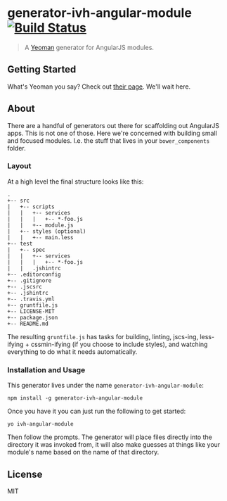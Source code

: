 # generator-ivh-angular-module [![Build Status](https://secure.travis-ci.org/iVantage/generator-ivh-angular-module.png?branch=master)](https://travis-ci.org/iVantage/generator-ivh-angular-module)

> A [Yeoman](http://yeoman.io) generator for AngularJS modules.


## Getting Started

What's Yeoman you say? Check out [their page](http://yeoman.io/). We'll wait
here.


## About

There are a handful of generators out there for scaffolding out AngularJS apps.
This is not one of those. Here we're concerned with building small and focused
modules. I.e. the stuff that lives in your `bower_components` folder.


### Layout

At a high level the final structure looks like this:

```
.
+-- src
|   +-- scripts
|   |   +-- services
|   |   |   +-- *-foo.js
|   |   +-- module.js
|   +-- styles (optional)
|   |   +-- main.less
+-- test
|   +-- spec
|   |   +-- services
|   |   |   +-- *-foo.js
|   |   .jshintrc
+-- .editorconfig
+-- .gitignore
+-- .jscsrc
+-- .jshintrc
+-- .travis.yml
+-- gruntfile.js
+-- LICENSE-MIT
+-- package.json
+-- README.md
```

The resulting `gruntfile.js` has tasks for building, linting, jscs-ing,
less-ifying + cssmin-ifying (if you choose to include styles), and watching
everything to do what it needs automatically.


### Installation and Usage

This generator lives under the name `generator-ivh-angular-module`:

```
npm install -g generator-ivh-angular-module
```

Once you have it you can just run the following to get started:

```
yo ivh-angular-module
```

Then follow the prompts. The generator will place files directly
into the directory it was invoked from, it will also make guesses at things like
your module's name based on the name of that directory.


## License

MIT
